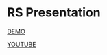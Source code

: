 # RS Presentation

[DEMO](https://competent-morse-be433a.netlify.app/)


[YOUTUBE](https://www.youtube.com/watch?v=g6L5mw17Uhk&feature=youtu.be&ab_channel=VitaliKantysh)

